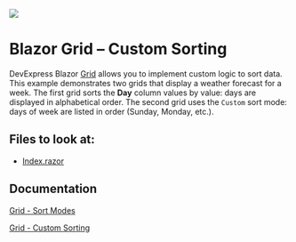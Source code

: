 <!-- default badges list -->
![](https://img.shields.io/endpoint?url=https://codecentral.devexpress.com/api/v1/VersionRange/520243944/22.1.4%2B)
<!-- default badges end -->

# Blazor Grid – Custom Sorting
 
DevExpress Blazor [Grid](https://docs.devexpress.com/Blazor/403143/grid) allows you to implement custom logic to sort data. 
This example demonstrates two grids that display a weather forecast for a week. The first grid sorts the <b>Day</b> column values by value: days are displayed in alphabetical order. The second grid uses the `Custom` sort mode: days of week are listed in order (Sunday, Monday, etc.).

<!-- default file list -->
## Files to look at:

* [Index.razor](./GridCustomSorting/Pages/Index.razor)
<!-- default file list end -->
## Documentation 

[Grid - Sort Modes](https://docs.devexpress.com/Blazor/DevExpress.Blazor.DxGridDataColumn.SortMode)
 
[Grid - Custom Sorting](https://docs.devexpress.com/Blazor/DevExpress.Blazor.DxGridDataColumn.SortMode#custom-sorting)
